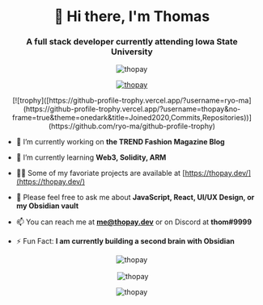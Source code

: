 <h1 align="center">👋 Hi there, I'm Thomas</h1>
<h3 align="center">A full stack developer currently attending Iowa State University</h3>

<p align="center"> <img src="https://komarev.com/ghpvc/?username=thopay&label=Profile%20views&color=0e75b6&style=flat" alt="thopay" /> </p>

<p align="center"> <a align="center" href="https://github.com/ryo-ma/github-profile-trophy"><img src="https://github-profile-trophy.vercel.app/?username=thopay&no-frame=true&theme=onedark&title=Joined2020,Commits,Repositories" alt="thopay" /></a> </p>

<p align="center">
  [![trophy]([https://github-profile-trophy.vercel.app/?username=ryo-ma](https://github-profile-trophy.vercel.app/?username=thopay&no-frame=true&theme=onedark&title=Joined2020,Commits,Repositories))](https://github.com/ryo-ma/github-profile-trophy)
</p>

- 👷 I’m currently working on **the TREND Fashion Magazine Blog**

- 🌱 I’m currently learning **Web3, Solidity, ARM**

- 👨‍💻 Some of my favoriate projects are available at [https://thopay.dev/](https://thopay.dev/)

- 💬 Please feel free to ask me about **JavaScript, React, UI/UX Design, or my Obsidian vault**

- 📫 You can reach me at **me@thopay.dev** or on Discord at **thom#9999**

- ⚡ Fun Fact: **I am currently building a second brain with Obsidian**


<p align="center"><img align="center" src="https://github-readme-stats.vercel.app/api/top-langs?username=thopay&show_icons=true&locale=en&layout=compact" alt="thopay" /></p>

<p align="center">&nbsp;<img align="center" src="https://github-readme-stats.vercel.app/api?username=thopay&show_icons=true&locale=en" alt="thopay" /></p>

<p align="center"><img align="center" src="https://github-readme-streak-stats.herokuapp.com/?user=thopay&" alt="thopay" /></p>

